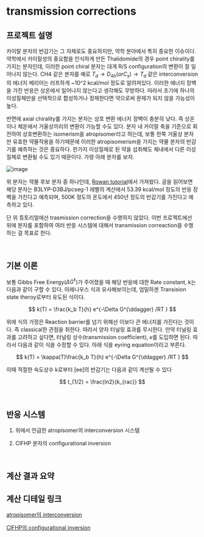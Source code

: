# transmission corrections



## 프로젝트 설명
카이랄 분자의 반감기는 그 자체로도 중요하지만, 약학 분야에서 특히 중요한 이슈이다. 약학에서 카이랄성의 중요함을 인식하게 만든 Thalidomide의 경우 point chirality를 가지는 분자인데, 이러한 point chiral 분자는 대게 R/S configuration의 변환이 잘 일어나지 않는다. CH4 같은 분자를 예로 $T_d \rightarrow D_{4h} (or C_s) \rightarrow T_d$ 같은 interconversion의 에너지 베리어는 러프하게 ~10^2 kcal/mol 정도로 알려져있다. 이러한 에너지 장벽을 가진 반응은 상온에서 일어나지 않는다고 생각해도 무방하다. 따라서 초기에 하나의 이성질체만을 선택적으로 합성하거나 정제한다면 약으로써 문제가 되지 않을 가능성이 높다.

반면에 axial chirality를 가지는 분자는 상호 변환 에너지 장벽이 충분히 낮다. 즉 상온이나 체온에서 거울상끼리의 변환이 가능할 수도 있다. 분자 내 카이랄 축을 기준으로 회전하여 상호변환하는 isomerism을 atropisomer라고 하는데, 보통 한쪽 거울상 분자만 유효한 약물작용을 하기때문에 이러한 atropisomerism을 가지는 약물 분자의 반감기를 예측하는 것은 중요하다. 한가지 이성질체로 된 약을 섭취해도 체내에서 다른 이성질체로 변환될 수도 있기 때문이다. 가령 아래 분자를 보자.

![image](https://github.com/kangmg/private/assets/59556369/9b54867c-e0ec-4cb1-800e-230a2167e127)

위 분자는 약물 후보 분자 중 하나인데, [Rowan tutorial](https://docs.rowansci.com/tutorials/dihedral_scans_i)에서 가져왔다. 글을 읽어보면 해당 분자는 B3LYP-D3BJ/pcseg-1 레벨의 계산에서 53.39 kcal/mol 정도의 반응 장벽을 가진다고 예측되며, 500K 정도의 온도에서 450년 정도의 반감기를 가진다고 예측하고 있다.

단 위 튜토리얼에선 trasmission correction을 수행하지 않았다. 이번 프로젝트에선 위에 분자를 포함하여 여러 반응 시스템에 대해서 transmission correaction을 수행하는 걸 목표로 한다.



<br/>


## 기본 이론

보통 Gibbs Free Energy($\Delta G ^{\ddagger}$)가 주어졌을 때 해당 반응에 대한 Rate constant, k는 다음과 같이 구할 수 있다. 아레니우스 식과 유사해보이는데, 엄밀하겐 Transision state theroy로부터 유도된 식이다. 

$$
k(T) = \frac{k_b T}{h} e^{-\Delta G^{\ddagger} /RT }
$$

위에 식의 가정은 Reaction barrier를 넘기 위해선 이보다 큰 에너지를 가진다는 것이다. 즉 classical한 관점을 취한다. 따라서 양자 터널링 효과를 무시한다. 만약 터널링 효과를 고려하고 싶다면, 터널링 상수(transmission coefficient), $\kappa$를 도입하면 된다. 따라서 다음과 같이 식을 수정할 수 있다. 아래 식을 eyring equation이라고 부른다.

$$
k(T) = \kappa(T)\frac{k_b T}{h} e^{-\Delta G^{\ddagger} /RT }
$$

이때 적절한 속도상수 k로부터 [ee]의 반감기는 다음과 같이 계산될 수 있다

$$
t_{1/2} =  \frac{ln2}{k_{rac}}
$$

<br/>

## 반응 시스템

1. 위에서 언급한 atropisomer의 interconversion 시스템

2. ClFHP 분자의 configurational inversion

<br/>

## 계산 결과 요약 


## 계산 디테일 링크

[atropisomer의 interconversion](123)

[ClFHP의 configurational inversion](123)

